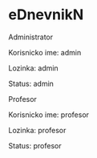 # eDnevnikN

Administrator

Korisnicko ime: admin

Lozinka:        admin

Status:         admin

Profesor

Korisnicko ime: profesor

Lozinka:        profesor

Status:         profesor
